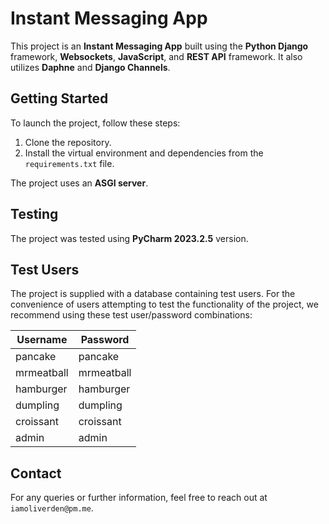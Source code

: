 # Instant Messaging App

This project is an **Instant Messaging App** built using the **Python Django** framework, **Websockets**, **JavaScript**, and **REST API** framework. It also utilizes **Daphne** and **Django Channels**.

## Getting Started

To launch the project, follow these steps:

1. Clone the repository.
2. Install the virtual environment and dependencies from the `requirements.txt` file.

The project uses an **ASGI server**.

## Testing

The project was tested using **PyCharm 2023.2.5** version.

## Test Users

The project is supplied with a database containing test users. For the convenience of users attempting to test the functionality of the project, we recommend using these test user/password combinations:

| Username  | Password  |
|-----------|-----------|
| pancake   | pancake   |
| mrmeatball| mrmeatball|
| hamburger | hamburger |
| dumpling  | dumpling  |
| croissant | croissant |
| admin     | admin     |

## Contact

For any queries or further information, feel free to reach out at `iamoliverden@pm.me`.
